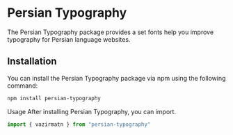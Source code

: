 # Persian Typography

The Persian Typography package provides a set fonts help you improve typography for Persian language websites.

## Installation
You can install the Persian Typography package via npm using the following command:
```bash
npm install persian-typography
```
Usage
After installing Persian Typography, you can import.
```js
import { vazirmatn } from "persian-typography"

```